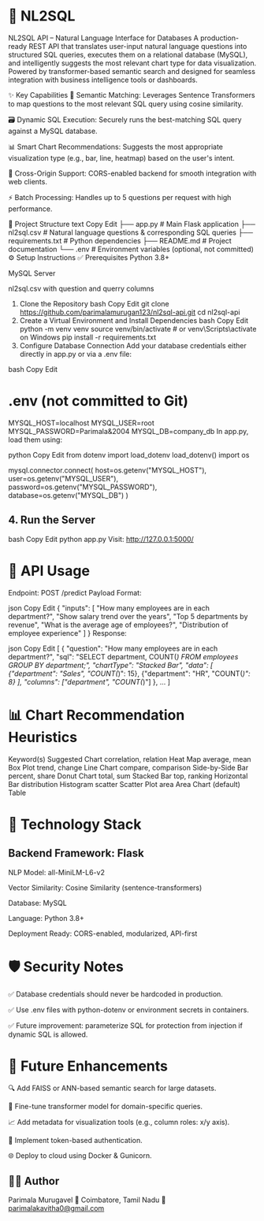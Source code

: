 # 🚀 NL2SQL
 
NL2SQL API – Natural Language Interface for Databases
A production-ready REST API that translates user-input natural language questions into structured SQL queries, executes them on a relational database (MySQL), and intelligently suggests the most relevant chart type for data visualization. Powered by transformer-based semantic search and designed for seamless integration with business intelligence tools or dashboards.

✨ Key Capabilities
🧠 Semantic Matching: Leverages Sentence Transformers to map questions to the most relevant SQL query using cosine similarity.

🗃️ Dynamic SQL Execution: Securely runs the best-matching SQL query against a MySQL database.

📊 Smart Chart Recommendations: Suggests the most appropriate visualization type (e.g., bar, line, heatmap) based on the user's intent.

🔗 Cross-Origin Support: CORS-enabled backend for smooth integration with web clients.

⚡ Batch Processing: Handles up to 5 questions per request with high performance.

📁 Project Structure
text
Copy
Edit
├── app.py                 # Main Flask application
├── nl2sql.csv             # Natural language questions & corresponding SQL queries
├── requirements.txt       # Python dependencies
├── README.md              # Project documentation
└── .env                   # Environment variables (optional, not committed)
⚙️ Setup Instructions
✅ Prerequisites
Python 3.8+

MySQL Server

nl2sql.csv with question and querry columns

1. Clone the Repository
bash
Copy
Edit
git clone https://github.com/parimalamurugan123/nl2sql-api.git
cd nl2sql-api
2. Create a Virtual Environment and Install Dependencies
bash
Copy
Edit
python -m venv venv
source venv/bin/activate  # or venv\Scripts\activate on Windows
pip install -r requirements.txt
3. Configure Database Connection
Add your database credentials either directly in app.py or via a .env file:

bash
Copy
Edit
# .env (not committed to Git)
MYSQL_HOST=localhost
MYSQL_USER=root
MYSQL_PASSWORD=Parimala&2004
MYSQL_DB=company_db
In app.py, load them using:

python
Copy
Edit
from dotenv import load_dotenv
load_dotenv()
import os

mysql.connector.connect(
    host=os.getenv("MYSQL_HOST"),
    user=os.getenv("MYSQL_USER"),
    password=os.getenv("MYSQL_PASSWORD"),
    database=os.getenv("MYSQL_DB")
)
## 4. Run the Server
bash
Copy
Edit
python app.py
Visit: http://127.0.0.1:5000/

# 🧪 API Usage
Endpoint: POST /predict
Payload Format:

json
Copy
Edit
{
  "inputs": [
    "How many employees are in each department?",
    "Show salary trend over the years",
    "Top 5 departments by revenue",
    "What is the average age of employees?",
    "Distribution of employee experience"
  ]
}
Response:

json
Copy
Edit
[
  {
    "question": "How many employees are in each department?",
    "sql": "SELECT department, COUNT(*) FROM employees GROUP BY department;",
    "chartType": "Stacked Bar",
    "data": [
      {"department": "Sales", "COUNT(*)": 15},
      {"department": "HR", "COUNT(*)": 8}
    ],
    "columns": ["department", "COUNT(*)"]
  },
  ...
]
# 📊 Chart Recommendation Heuristics
Keyword(s)	Suggested Chart
correlation, relation	Heat Map
average, mean	Box Plot
trend, change	Line Chart
compare, comparison	Side-by-Side Bar
percent, share	Donut Chart
total, sum	Stacked Bar
top, ranking	Horizontal Bar
distribution	Histogram
scatter	Scatter Plot
area	Area Chart
(default)	Table

# 🧱 Technology Stack
## Backend Framework: Flask

NLP Model: all-MiniLM-L6-v2

Vector Similarity: Cosine Similarity (sentence-transformers)

Database: MySQL

Language: Python 3.8+

Deployment Ready: CORS-enabled, modularized, API-first

# 🛡️ Security Notes
✅ Database credentials should never be hardcoded in production.

✅ Use .env files with python-dotenv or environment secrets in containers.

✅ Future improvement: parameterize SQL for protection from injection if dynamic SQL is allowed.

# 🚧 Future Enhancements

🔍 Add FAISS or ANN-based semantic search for large datasets.

🧠 Fine-tune transformer model for domain-specific queries.

📈 Add metadata for visualization tools (e.g., column roles: x/y axis).

🔐 Implement token-based authentication.

🌐 Deploy to cloud using Docker & Gunicorn.

## 👩‍💻 Author
Parimala Murugavel
📍 Coimbatore, Tamil Nadu
📧 parimalakavitha0@gmail.com

